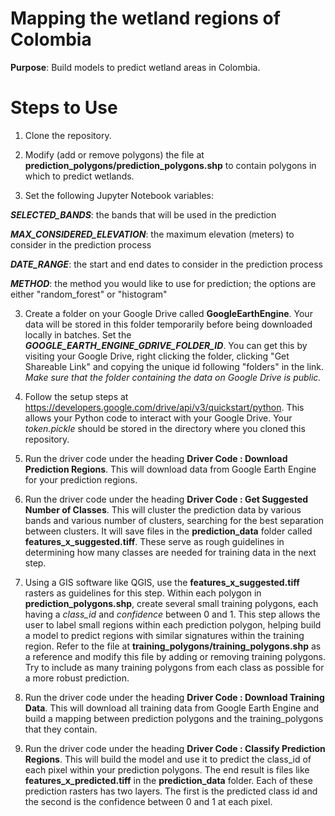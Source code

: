 # Mapping the wetland regions of Colombia

**Purpose**: Build models to predict wetland areas in Colombia.

# Steps to Use

1. Clone the repository.

1. Modify (add or remove polygons) the file at **prediction_polygons/prediction_polygons.shp** to contain polygons in which to predict wetlands. 

2. Set the following Jupyter Notebook variables:

***SELECTED_BANDS***: the bands that will be used in the prediction

***MAX_CONSIDERED_ELEVATION***: the maximum elevation (meters) to consider in the prediction process

***DATE_RANGE***: the start and end dates to consider in the prediction process

***METHOD***: the method you would like to use for prediction; the options are either "random_forest" or "histogram"

3. Create a folder on your Google Drive called **GoogleEarthEngine**. Your data will be stored in this folder temporarily before being downloaded locally in batches. Set the ***GOOGLE_EARTH_ENGINE_GDRIVE_FOLDER_ID***. You can get this by visiting your Google Drive, right clicking the folder, clicking "Get Shareable Link" and copying the unique id following "folders" in the link. *Make sure that the folder containing the data on Google Drive is public.*

4. Follow the setup steps at https://developers.google.com/drive/api/v3/quickstart/python. This allows your Python code to interact with your Google Drive. Your *token.pickle* should be stored in the directory where you cloned this repository.

5. Run the driver code under the heading **Driver Code : Download Prediction Regions**. This will download data from Google Earth Engine for your prediction regions.

6. Run the driver code under the heading **Driver Code : Get Suggested Number of Classes**. This will cluster the prediction data by various bands and various number of clusters, searching for the best separation between clusters. It will save files in the **prediction_data** folder called **features_x_suggested.tiff**. These serve as rough guidelines in determining how many classes are needed for training data in the next step.

7. Using a GIS software like QGIS, use the **features_x_suggested.tiff** rasters as guidelines for this step. Within each polygon in **prediction_polygons.shp**, create several small training polygons, each having a *class_id* and *confidence* between 0 and 1. This step allows the user to label small regions within each prediction polygon, helping build a model to predict regions with similar signatures within the training region. Refer to the file at **training_polygons/training_polygons.shp** as a reference and modify this file by adding or removing training polygons. Try to include as many training polygons from each class as possible for a more robust prediction.

8. Run the driver code under the heading **Driver Code : Download Training Data**. This will download all training data from Google Earth Engine and build a mapping between prediction polygons and the training_polygons that they contain.

9. Run the driver code under the heading **Driver Code : Classify Prediction Regions**. This will build the model and use it to predict the class_id of each pixel within your prediction polygons. The end result is files like **features_x_predicted.tiff** in the **prediction_data** folder. Each of these prediction rasters has two layers. The first is the predicted class id and the second is the confidence between 0 and 1 at each pixel.

